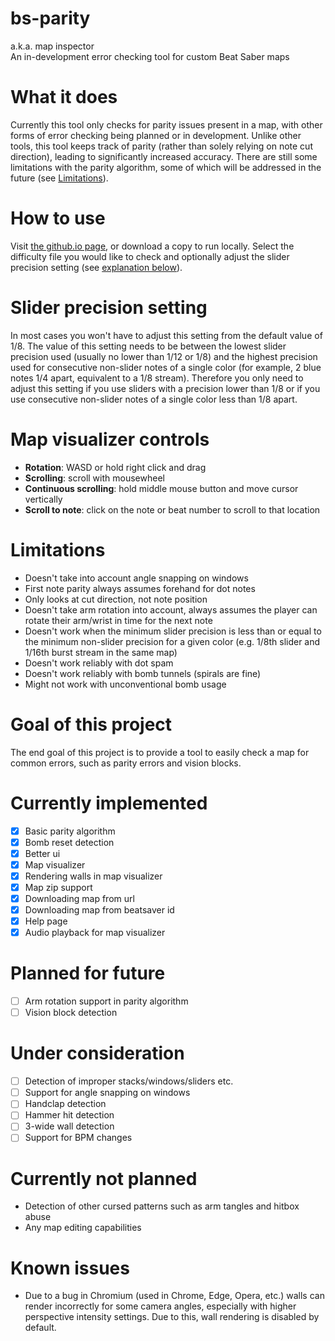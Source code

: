 # bs-parity
a.k.a. map inspector  
An in-development error checking tool for custom Beat Saber maps

# What it does
Currently this tool only checks for parity issues present in a map, with other forms of error checking being planned or in development. Unlike other tools, this tool keeps track of parity (rather than solely relying on note cut direction), leading to significantly increased accuracy. There are still some limitations with the parity algorithm, some of which will be addressed in the future (see [Limitations](#Limitations)).

# How to use
Visit [the github.io page](https://galaxymaster2.github.io/bs-parity/), or download a copy to run locally. Select the difficulty file you would like to check and optionally adjust the slider precision setting (see [explanation below](#Slider-precision-setting)).

# Slider precision setting
In most cases you won't have to adjust this setting from the default value of 1/8. The value of this setting needs to be between the lowest slider precision used (usually no lower than 1/12 or 1/8) and the highest precision used for consecutive non-slider notes of a single color (for example, 2 blue notes 1/4 apart, equivalent to a 1/8 stream). Therefore you only need to adjust this setting if you use sliders with a precision lower than 1/8 or if you use consecutive non-slider notes of a single color less than 1/8 apart.

# Map visualizer controls
- **Rotation**: WASD or hold right click and drag
- **Scrolling**: scroll with mousewheel
- **Continuous scrolling**: hold middle mouse button and move cursor vertically
- **Scroll to note**: click on the note or beat number to scroll to that location

# Limitations
- Doesn't take into account angle snapping on windows
- First note parity always assumes forehand for dot notes
- Only looks at cut direction, not note position
- Doesn't take arm rotation into account, always assumes the player can rotate their arm/wrist in time for the next note
- Doesn't work when the minimum slider precision is less than or equal to the minimum non-slider precision for a given color (e.g. 1/8th slider and 1/16th burst stream in the same map)
- Doesn't work reliably with dot spam
- Doesn't work reliably with bomb tunnels (spirals are fine)
- Might not work with unconventional bomb usage

# Goal of this project
The end goal of this project is to provide a tool to easily check a map for common errors, such as parity errors and vision blocks.

# Currently implemented
- [x] Basic parity algorithm
- [x] Bomb reset detection
- [x] Better ui
- [x] Map visualizer
- [x] Rendering walls in map visualizer
- [x] Map zip support
- [x] Downloading map from url
- [x] Downloading map from beatsaver id
- [x] Help page
- [x] Audio playback for map visualizer

# Planned for future
- [ ] Arm rotation support in parity algorithm
- [ ] Vision block detection

# Under consideration
- [ ] Detection of improper stacks/windows/sliders etc.
- [ ] Support for angle snapping on windows
- [ ] Handclap detection
- [ ] Hammer hit detection
- [ ] 3-wide wall detection
- [ ] Support for BPM changes

# Currently not planned
- Detection of other cursed patterns such as arm tangles and hitbox abuse
- Any map editing capabilities

# Known issues
- Due to a bug in Chromium (used in Chrome, Edge, Opera, etc.) walls can render incorrectly for some camera angles, especially with higher perspective intensity settings. Due to this, wall rendering is disabled by default.
